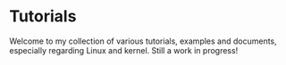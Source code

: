 # Tutorials

Welcome to my collection of various tutorials, examples and documents, especially regarding Linux and kernel. Still a work in progress! 
